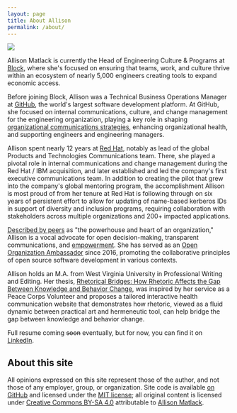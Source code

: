 ```yaml
---
layout: page
title: About Allison
permalink: /about/
---
```


<div class="about_headshot">
  <img src="{{ site:baseurl }}/images/Matlack-138.jpg" />
</div>

Allison Matlack is currently the Head of Engineering Culture & Programs at [Block](https://block.xyz/), where she's focused on ensuring that teams, work, and culture thrive within an ecosystem of nearly 5,000 engineers creating tools to expand economic access.

Before joining Block, Allison was a Technical Business Operations Manager at [GitHub](https://github.com/about), the world's largest software development platform. At GitHub, she focused on internal communications, culture, and change management for the engineering organization, playing a key role in shaping [organizational communications strategies](https://github.blog/2023-10-04-how-to-communicate-like-a-github-engineer-our-principles-practices-and-tools/), enhancing organizational health, and supporting engineers and engineering managers.

Allison spent nearly 12 years at [Red Hat](https://www.redhat.com/en/about), notably as lead of the global Products and Technologies Communications team. There, she played a pivotal role in internal communications and change management during the Red Hat / IBM acquisition, and later established and led the company's first executive communications team. In addition to creating the pilot that grew into the company's global mentoring program, the accomplishment Allison is most proud of from her tenure at Red Hat is following through on six years of persistent effort to allow for updating of name-based kerberos IDs in support of diversity and inclusion programs, requiring collaboration with stakeholders across multiple organizations and 200+ impacted applications.

[Described by peers](https://www.linkedin.com/in/amatlack/) as "the powerhouse and heart of an organization," Allison is a vocal advocate for open decision-making, transparent communications, and [empowerment](/understanding-engagement-empowerment). She has served as an [Open Organization Ambassador](https://opensource.com/open-organization/resources/ambassadors-program) since 2016, promoting the collaborative principles of open source software development in various contexts.

Allison holds an M.A. from West Virginia University in Professional Writing and Editing. Her thesis, [Rhetorical Bridges: How Rhetoric Affects the Gap Between Knowledge and Behavior Change](https://researchrepository.wvu.edu/etd/864/), was inspired by her service as a Peace Corps Volunteer and proposes a tailored interactive health communication website that demonstrates how rhetoric, viewed as a fluid dynamic between practical art and hermeneutic tool, can help bridge the gap between knowledge and behavior change.

Full resume coming ~~soon~~ eventually, but for now, you can find it on [LinkedIn](https://www.linkedin.com/in/amatlack/).

## About this site

All opinions expressed on this site represent those of the author, and not those of any employer, group, or organization. Site code is available [on GitHub](https://github.com/amatlack/amatlack.github.io) and licensed under the [MIT license](http://opensource.org/licenses/mit-license.php); all original content is licensed under [Creative Commons BY-SA 4.0](https://creativecommons.org/licenses/by-sa/4.0/) attributable to [Allison Matlack](https://amatlack.com).
